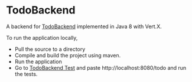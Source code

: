TodoBackend
===========
A backend for [TodoBackend](http://www.todobackend.com) implemented in Java 8 with Vert.X. 

To run the application locally,
* Pull the source to a directory
* Compile and build the project using maven.
* Run the application
* Go to [TodoBackend Test](http://todobackend.com/specs/index.html) and paste http://localhost:8080/todo and run the tests.

